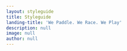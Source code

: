```yaml
---
layout: styleguide
title: Styleguide
landing-title: 'We Paddle. We Race. We Play'
description: null
image: null
author: null
---
```

